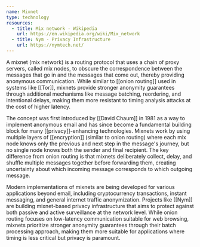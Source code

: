 ```yaml
---
name: Mixnet
type: technology
resources:
  - title: Mix network - Wikipedia
    url: https://en.wikipedia.org/wiki/Mix_network
  - title: Nym - Privacy Infrastructure
    url: https://nymtech.net/
---
```


A mixnet (mix network) is a routing protocol that uses a chain of proxy servers, called mix nodes, to obscure the correspondence between the messages that go in and the messages that come out, thereby providing anonymous communication. While similar to [[onion routing]] used in systems like [[Tor]], mixnets provide stronger anonymity guarantees through additional mechanisms like message batching, reordering, and intentional delays, making them more resistant to timing analysis attacks at the cost of higher latency.

The concept was first introduced by [[David Chaum]] in 1981 as a way to implement anonymous email and has since become a fundamental building block for many [[privacy]]-enhancing technologies. Mixnets work by using multiple layers of [[encryption]] (similar to onion routing) where each mix node knows only the previous and next step in the message's journey, but no single node knows both the sender and final recipient. The key difference from onion routing is that mixnets deliberately collect, delay, and shuffle multiple messages together before forwarding them, creating uncertainty about which incoming message corresponds to which outgoing message.

Modern implementations of mixnets are being developed for various applications beyond email, including cryptocurrency transactions, instant messaging, and general internet traffic anonymization. Projects like [[Nym]] are building mixnet-based privacy infrastructure that aims to protect against both passive and active surveillance at the network level. While onion routing focuses on low-latency communication suitable for web browsing, mixnets prioritize stronger anonymity guarantees through their batch processing approach, making them more suitable for applications where timing is less critical but privacy is paramount.

